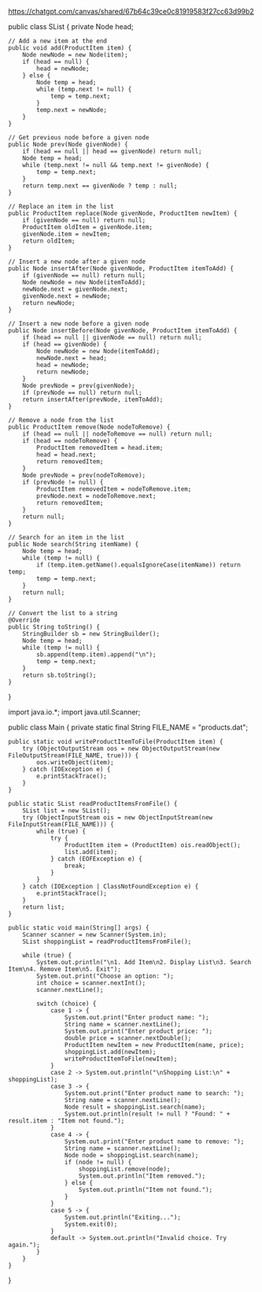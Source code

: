 https://chatgpt.com/canvas/shared/67b64c39ce0c81919583f27cc63d99b2


public class SList {
    private Node head;

    // Add a new item at the end
    public void add(ProductItem item) {
        Node newNode = new Node(item);
        if (head == null) {
            head = newNode;
        } else {
            Node temp = head;
            while (temp.next != null) {
                temp = temp.next;
            }
            temp.next = newNode;
        }
    }

    // Get previous node before a given node
    public Node prev(Node givenNode) {
        if (head == null || head == givenNode) return null;
        Node temp = head;
        while (temp.next != null && temp.next != givenNode) {
            temp = temp.next;
        }
        return temp.next == givenNode ? temp : null;
    }

    // Replace an item in the list
    public ProductItem replace(Node givenNode, ProductItem newItem) {
        if (givenNode == null) return null;
        ProductItem oldItem = givenNode.item;
        givenNode.item = newItem;
        return oldItem;
    }

    // Insert a new node after a given node
    public Node insertAfter(Node givenNode, ProductItem itemToAdd) {
        if (givenNode == null) return null;
        Node newNode = new Node(itemToAdd);
        newNode.next = givenNode.next;
        givenNode.next = newNode;
        return newNode;
    }

    // Insert a new node before a given node
    public Node insertBefore(Node givenNode, ProductItem itemToAdd) {
        if (head == null || givenNode == null) return null;
        if (head == givenNode) {
            Node newNode = new Node(itemToAdd);
            newNode.next = head;
            head = newNode;
            return newNode;
        }
        Node prevNode = prev(givenNode);
        if (prevNode == null) return null;
        return insertAfter(prevNode, itemToAdd);
    }

    // Remove a node from the list
    public ProductItem remove(Node nodeToRemove) {
        if (head == null || nodeToRemove == null) return null;
        if (head == nodeToRemove) {
            ProductItem removedItem = head.item;
            head = head.next;
            return removedItem;
        }
        Node prevNode = prev(nodeToRemove);
        if (prevNode != null) {
            ProductItem removedItem = nodeToRemove.item;
            prevNode.next = nodeToRemove.next;
            return removedItem;
        }
        return null;
    }

    // Search for an item in the list
    public Node search(String itemName) {
        Node temp = head;
        while (temp != null) {
            if (temp.item.getName().equalsIgnoreCase(itemName)) return temp;
            temp = temp.next;
        }
        return null;
    }

    // Convert the list to a string
    @Override
    public String toString() {
        StringBuilder sb = new StringBuilder();
        Node temp = head;
        while (temp != null) {
            sb.append(temp.item).append("\n");
            temp = temp.next;
        }
        return sb.toString();
    }
}






import java.io.*;
import java.util.Scanner;

public class Main {
    private static final String FILE_NAME = "products.dat";

    public static void writeProductItemToFile(ProductItem item) {
        try (ObjectOutputStream oos = new ObjectOutputStream(new FileOutputStream(FILE_NAME, true))) {
            oos.writeObject(item);
        } catch (IOException e) {
            e.printStackTrace();
        }
    }

    public static SList readProductItemsFromFile() {
        SList list = new SList();
        try (ObjectInputStream ois = new ObjectInputStream(new FileInputStream(FILE_NAME))) {
            while (true) {
                try {
                    ProductItem item = (ProductItem) ois.readObject();
                    list.add(item);
                } catch (EOFException e) {
                    break;
                }
            }
        } catch (IOException | ClassNotFoundException e) {
            e.printStackTrace();
        }
        return list;
    }

    public static void main(String[] args) {
        Scanner scanner = new Scanner(System.in);
        SList shoppingList = readProductItemsFromFile();

        while (true) {
            System.out.println("\n1. Add Item\n2. Display List\n3. Search Item\n4. Remove Item\n5. Exit");
            System.out.print("Choose an option: ");
            int choice = scanner.nextInt();
            scanner.nextLine();

            switch (choice) {
                case 1 -> {
                    System.out.print("Enter product name: ");
                    String name = scanner.nextLine();
                    System.out.print("Enter product price: ");
                    double price = scanner.nextDouble();
                    ProductItem newItem = new ProductItem(name, price);
                    shoppingList.add(newItem);
                    writeProductItemToFile(newItem);
                }
                case 2 -> System.out.println("\nShopping List:\n" + shoppingList);
                case 3 -> {
                    System.out.print("Enter product name to search: ");
                    String name = scanner.nextLine();
                    Node result = shoppingList.search(name);
                    System.out.println(result != null ? "Found: " + result.item : "Item not found.");
                }
                case 4 -> {
                    System.out.print("Enter product name to remove: ");
                    String name = scanner.nextLine();
                    Node node = shoppingList.search(name);
                    if (node != null) {
                        shoppingList.remove(node);
                        System.out.println("Item removed.");
                    } else {
                        System.out.println("Item not found.");
                    }
                }
                case 5 -> {
                    System.out.println("Exiting...");
                    System.exit(0);
                }
                default -> System.out.println("Invalid choice. Try again.");
            }
        }
    }
}

